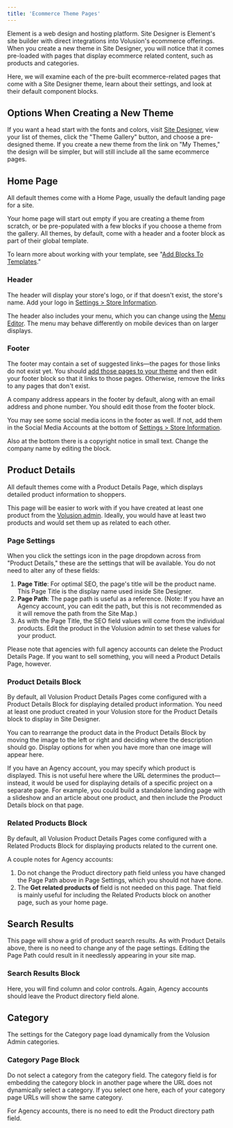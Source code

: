 ```yaml
---
title: 'Ecommerce Theme Pages'
---
```


Element is a web design and hosting platform. Site Designer is Element's site builder with direct integrations into Volusion's ecommerce offerings. When you create a new theme in Site Designer, you will notice that it comes pre-loaded with pages that display ecommerce related content, such as products and categories.

Here, we will examine each of the pre-built ecommerce-related pages that come with a Site Designer theme, learn about their settings, and look at their default component blocks.

## Options When Creating a New Theme

If you want a head start with the fonts and colors, visit [Site Designer](https://admin.volusion.com/designer), view your list of themes, click the "Theme Gallery" button, and choose a pre-designed theme. If you create a new theme from the link on "My Themes," the design will be simpler, but will still include all the same ecommerce pages.

## Home Page

All default themes come with a Home Page, usually the default landing page for a site.

Your home page will start out empty if you are creating a theme from scratch, or be pre-populated with a few blocks if you choose a theme from the gallery. All themes, by default, come with a header and a footer block as part of their global template.

To learn more about working with your template, see "[Add Blocks To Templates](/how-to/add-blocks-to-templates)."

### Header

The header will display your store's logo, or if that doesn't exist, the store's name. Add your logo in [Settings > Store Information](https://admin.volusion.com/settings/detail).

The header also includes your menu, which you can change using the [Menu Editor](https://admin.volusion.com/editstore/menu). The menu may behave differently on mobile devices than on larger displays.

### Footer

The footer may contain a set of suggested links—the pages for those links do not exist yet. You should [add those pages to your theme](/how-to/add-page-to-theme) and then edit your footer block so that it links to those pages. Otherwise, remove the links to any pages that don't exist.

A company address appears in the footer by default, along with an email address and phone number. You should edit those from the footer block.

You may see some social media icons in the footer as well. If not, add them in the Social Media Accounts at the bottom of [Settings > Store Information](https://admin.volusion.com/settings/detail).

Also at the bottom there is a copyright notice in small text. Change the company name by editing the block.

## Product Details

All default themes come with a Product Details Page, which displays detailed product information to shoppers.

This page will be easier to work with if you have created at least one product from the [Volusion admin](https://admin.volusion.com/). Ideally, you would have at least two products and would set them up as related to each other.

### Page Settings

When you click the settings icon in the page dropdown across from "Product Details," these are the settings that will be available. You do not need to alter any of these fields:

1. **Page Title**: For optimal SEO, the page's title will be the product name. This Page Title is the display name used inside Site Designer.
1. **Page Path**: The page path is useful as a reference. (Note: If you have an Agency account, you can edit the path, but this is not recommended as it will remove the path from the Site Map.)
1. As with the Page Title, the SEO field values will come from the individual products. Edit the product in the Volusion admin to set these values for your product.

Please note that agencies with full agency accounts can delete the Product Details Page. If you want to sell something, you will need a Product Details Page, however.

### Product Details Block

By default, all Volusion Product Details Pages come configured with a Product Details Block for displaying detailed product information. You need at least one product created in your Volusion store for the Product Details block to display in Site Designer.

You can to rearrange the product data in the Product Details Block by moving the image to the left or right and deciding where the description should go. Display options for when you have more than one image will appear here.

If you have an Agency account, you may specify which product is displayed. This is not useful here where the URL determines the product—instead, it would be used for displaying details of a specific project on a separate page. For example, you could build a standalone landing page with a slideshow and an article about one product, and then include the Product Details block on that page.

### Related Products Block

By default, all Volusion Product Details Pages come configured with a Related Products Block for displaying products related to the current one.

A couple notes for Agency accounts:

1. Do not change the Product directory path field unless you have changed the Page Path above in Page Settings, which you should not have done.
1. The **Get related products of** field is not needed on this page. That field is mainly useful for including the Related Products block on another page, such as your home page.

## Search Results

This page will show a grid of product search results. As with Product Details above, there is no need to change any of the page settings. Editing the Page Path could result in it needlessly appearing in your site map.

### Search Results Block

Here, you will find column and color controls. Again, Agency accounts should leave the Product directory field alone.

## Category

The settings for the Category page load dynamically from the Volusion Admin categories.

### Category Page Block

Do not select a category from the category field. The category field is for embedding the category block in another page where the URL does not dynamically select a category. If you select one here, each of your category page URLs will show the same category.

For Agency accounts, there is no need to edit the Product directory path field.
